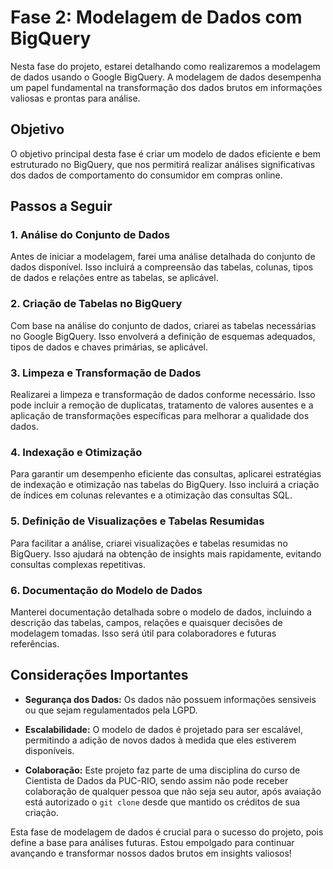 # Fase 2: Modelagem de Dados com BigQuery

Nesta fase do projeto, estarei detalhando como realizaremos a modelagem de dados usando o Google BigQuery. A modelagem de dados desempenha um papel fundamental na transformação dos dados brutos em informações valiosas e prontas para análise.

## Objetivo
O objetivo principal desta fase é criar um modelo de dados eficiente e bem estruturado no BigQuery, que nos permitirá realizar análises significativas dos dados de comportamento do consumidor em compras online.

## Passos a Seguir

### 1. Análise do Conjunto de Dados
Antes de iniciar a modelagem, farei uma análise detalhada do conjunto de dados disponível. Isso incluirá a compreensão das tabelas, colunas, tipos de dados e relações entre as tabelas, se aplicável.



### 2. Criação de Tabelas no BigQuery
Com base na análise do conjunto de dados, criarei as tabelas necessárias no Google BigQuery. Isso envolverá a definição de esquemas adequados, tipos de dados e chaves primárias, se aplicável.

### 3. Limpeza e Transformação de Dados
Realizarei a limpeza e transformação de dados conforme necessário. Isso pode incluir a remoção de duplicatas, tratamento de valores ausentes e a aplicação de transformações específicas para melhorar a qualidade dos dados.

### 4. Indexação e Otimização
Para garantir um desempenho eficiente das consultas, aplicarei estratégias de indexação e otimização nas tabelas do BigQuery. Isso incluirá a criação de índices em colunas relevantes e a otimização das consultas SQL.

### 5. Definição de Visualizações e Tabelas Resumidas
Para facilitar a análise, criarei visualizações e tabelas resumidas no BigQuery. Isso ajudará na obtenção de insights mais rapidamente, evitando consultas complexas repetitivas.

### 6. Documentação do Modelo de Dados
Manterei documentação detalhada sobre o modelo de dados, incluindo a descrição das tabelas, campos, relações e quaisquer decisões de modelagem tomadas. Isso será útil para colaboradores e futuras referências.

## Considerações Importantes

- **Segurança dos Dados:** Os dados não possuem informações sensiveis ou que sejam regulamentados pela LGPD. 

- **Escalabilidade:** O modelo de dados é projetado para ser escalável, permitindo a adição de novos dados à medida que eles estiverem disponíveis.

- **Colaboração:** Este projeto faz parte de uma disciplina do curso de Cientista de Dados da PUC-RIO, sendo assim não pode receber colaboração de qualquer pessoa que não seja seu autor, após avaiação está autorizado o ```git clone``` desde que mantido os créditos de sua criação. 

Esta fase de modelagem de dados é crucial para o sucesso do projeto, pois define a base para análises futuras. Estou empolgado para continuar avançando e transformar nossos dados brutos em insights valiosos!


